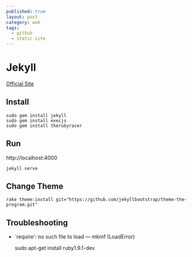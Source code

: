 ```yaml
---
published: true
layout: post
category: web
tags: 
  - github
  - static site
---
```



# Jekyll
[Official Site](http://jekyllbootstrap.com/)

## Install

    sudo gem install jekyll
    sudo gem install execjs
    sudo gem install therubyracer

## Run
http://localhost:4000

    jekyll serve

## Change Theme

    rake theme:install git="https://github.com/jekyllbootstrap/theme-the-program.git"

## Troubleshooting

* `require': no such file to load — mkmf (LoadError)

    sudo apt-get install ruby1.9.1-dev
